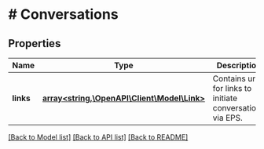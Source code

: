 # # Conversations

## Properties

Name | Type | Description | Notes
------------ | ------------- | ------------- | -------------
**links** | [**array<string,\OpenAPI\Client\Model\Link>**](Link.md) | Contains urls for links to initiate conversations via EPS. | [optional]

[[Back to Model list]](../../README.md#models) [[Back to API list]](../../README.md#endpoints) [[Back to README]](../../README.md)
